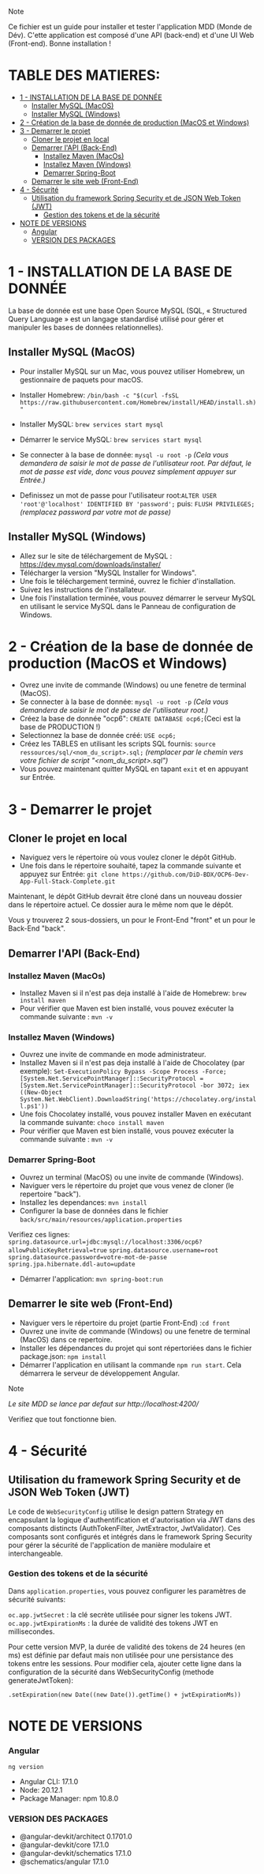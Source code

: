 > [!NOTE]
>Ce fichier est un guide pour installer et tester l'application MDD  (Monde de Dév). C'ette application est composé d'une API (back-end) et d'une UI Web (Front-end). Bonne installation !

<h1>TABLE DES MATIERES:</h1>

- [1 - INSTALLATION DE LA BASE DE DONNÉE](#1---installation-de-la-base-de-donnée)
  - [Installer MySQL (MacOS)](#installer-mysql-macos)
  - [Installer MySQL (Windows)](#installer-mysql-windows)
- [2 - Création de la base de donnée de production (MacOS et Windows)](#2---création-de-la-base-de-donnée-de-production-macos-et-windows)
- [3 - Demarrer le projet](#3---demarrer-le-projet)
  - [Cloner le projet en local](#cloner-le-projet-en-local)
  - [Demarrer l'API (Back-End)](#demarrer-lapi-back-end)
    - [Installez Maven (MacOs)](#installez-maven-macos)
    - [Installez Maven (Windows)](#installez-maven-windows)
    - [Demarrer Spring-Boot](#demarrer-spring-boot)
  - [Demarrer le site web (Front-End)](#demarrer-le-site-web-front-end)
- [4 - Sécurité](#4---sécurité)
  - [Utilisation du framework Spring Security et de JSON Web Token (JWT)](#utilisation-du-framework-spring-security-et-de-json-web-token-jwt)
    - [Gestion des tokens et de la sécurité](#gestion-des-tokens-et-de-la-sécurité)
- [NOTE DE VERSIONS](#note-de-versions)
    - [Angular](#angular)
    - [VERSION DES PACKAGES](#version-des-packages)

# 1 - INSTALLATION DE LA BASE DE DONNÉE
La base de donnée est une base Open Source MySQL (SQL, « Structured Query Language » est un langage standardisé utilisé
pour gérer et manipuler les bases de données relationnelles).

## Installer MySQL (MacOS)
- Pour installer MySQL sur un Mac, vous pouvez utiliser Homebrew, un gestionnaire de paquets pour macOS. 
- Installer Homebrew:
  ```/bin/bash -c "$(curl -fsSL https://raw.githubusercontent.com/Homebrew/install/HEAD/install.sh)"```
  
- Installer MySQL: ```brew services start mysql```
- Démarrer le service MySQL: ```brew services start mysql```
- Se connecter à la base de donnée: ```mysql -u root -p```
  *(Cela vous demandera de saisir le mot de passe de l'utilisateur root. Par défaut, le mot de passe est vide, donc vous pouvez simplement appuyer sur Entrée.)*
- Definissez un mot de passe pour l'utilisateur root:```ALTER USER 'root'@'localhost' IDENTIFIED BY 'password';``` puis: ```FLUSH PRIVILEGES;```
  *(remplacez password par votre mot de passe)*

## Installer MySQL (Windows)
- Allez sur le site de téléchargement de MySQL : https://dev.mysql.com/downloads/installer/
- Télécharger la version "MySQL Installer for Windows".
- Une fois le téléchargement terminé, ouvrez le fichier d'installation.
- Suivez les instructions de l'installateur.
- Une fois l'installation terminée, vous pouvez démarrer le serveur MySQL en utilisant le service MySQL dans le Panneau de configuration de Windows.

# 2 - Création de la base de donnée de production (MacOS et Windows)
- Ovrez une invite de commande (Windows) ou une fenetre de terminal (MacOS).
- Se connecter à la base de donnée: ```mysql -u root -p```
  *(Cela vous demandera de saisir le mot de passe de l'utilisateur root.)*
- Créez la base de donnée "ocp6": ```CREATE DATABASE ocp6;```(Ceci est la base de PRODUCTION !)
- Selectionnez la base de donnée créé: ```USE ocp6;```
- Créez les TABLES en utilisant les scripts SQL fournis: ```source ressources/sql/<nom_du_script>.sql;``` *(remplacer par le chemin vers votre fichier de script "<nom_du_script>.sql")*
- Vous pouvez maintenant quitter MySQL en tapant `exit` et en appuyant sur Entrée.

# 3 - Demarrer le projet
## Cloner le projet en local
- Naviguez vers le répertoire où vous voulez cloner le dépôt GitHub.
- Une fois dans le répertoire souhaité, tapez la commande suivante et appuyez sur Entrée: `git clone https://github.com/DiD-BDX/OCP6-Dev-App-Full-Stack-Complete.git`

Maintenant, le dépôt GitHub devrait être cloné dans un nouveau dossier dans le répertoire actuel. Ce dossier aura le même nom que le dépôt.

Vous y trouverez 2 sous-dossiers, un pour le Front-End "front" et un pour le Back-End "back".

## Demarrer l'API (Back-End)

### Installez Maven (MacOs)
- Installez Maven si il n'est pas deja installé à l'aide de Homebrew: `brew install maven`
- Pour vérifier que Maven est bien installé, vous pouvez exécuter la commande suivante : `mvn -v`

### Installez Maven (Windows)
- Ouvrez une invite de commande en mode administrateur.
- Installez Maven si il n'est pas deja installé à l'aide de Chocolatey (par exemple): ```Set-ExecutionPolicy Bypass -Scope Process -Force; [System.Net.ServicePointManager]::SecurityProtocol = [System.Net.ServicePointManager]::SecurityProtocol -bor 3072; iex ((New-Object System.Net.WebClient).DownloadString('https://chocolatey.org/install.ps1'))```
- Une fois Chocolatey installé, vous pouvez installer Maven en exécutant la commande suivante: `choco install maven`
- Pour vérifier que Maven est bien installé, vous pouvez exécuter la commande suivante : `mvn -v`

### Demarrer Spring-Boot
- Ouvrez un terminal (MacOS) ou une invite de commande (Windows).
- Naviguer vers le répertoire du projet que vous venez de cloner (le repertoire "back").
-  Installez les dependances: `mvn install`
-  Configurer la base de données dans le fichier `back/src/main/resources/application.properties` 
        
Verifiez ces lignes:
        `spring.datasource.url=jdbc:mysql://localhost:3306/ocp6?allowPublicKeyRetrieval=true`
        `spring.datasource.username=root`
        `spring.datasource.password=votre-mot-de-passe`
        `spring.jpa.hibernate.ddl-auto=update`
- Démarrer l'application: `mvn spring-boot:run`

## Demarrer le site web (Front-End)
- Naviguer vers le répertoire du projet (partie Front-End) :`cd front`
- Ouvrez une invite de commande (Windows) ou une fenetre de terminal (MacOS) dans ce repertoire.
- Installer les dépendances du projet qui sont répertoriées dans le fichier package.json: `npm install`
- Démarrer l'application en utilisant la commande `npm run start`. Cela démarrera le serveur de développement Angular.

> [!NOTE]
> *Le site MDD se lance par defaut sur http://localhost:4200/*
>
> Verifiez que tout fonctionne bien.

# 4 - Sécurité

## Utilisation du framework Spring Security et de JSON Web Token (JWT)
Le code de `WebSecurityConfig` utilise le design pattern Strategy en encapsulant la logique d'authentification et d'autorisation via JWT dans des composants distincts (AuthTokenFilter, JwtExtractor, JwtValidator). Ces composants sont configurés et intégrés dans le framework Spring Security pour gérer la sécurité de l'application de manière modulaire et interchangeable.
### Gestion des tokens et de la sécurité
Dans `application.properties`, vous pouvez configurer les paramètres de sécurité suivants:

`oc.app.jwtSecret` : la clé secrète utilisée pour signer les tokens JWT.
`oc.app.jwtExpirationMs` : la durée de validité des tokens JWT en millisecondes.

Pour cette version MVP, la durée de validité des tokens de 24 heures (en ms) est définie par defaut mais non utilisée pour une persistance des tokens entre les sessions.
Pour modifier cela, ajouter cette ligne dans la configuration de la sécurité dans WebSecurityConfig (methode generateJwtToken):

`.setExpiration(new Date((new Date()).getTime() + jwtExpirationMs))`


# NOTE DE VERSIONS
### Angular
`ng version`
- Angular CLI: 17.1.0
- Node: 20.12.1
- Package Manager: npm 10.8.0

### VERSION DES PACKAGES
- @angular-devkit/architect       0.1701.0
- @angular-devkit/core            17.1.0
- @angular-devkit/schematics      17.1.0
- @schematics/angular             17.1.0

